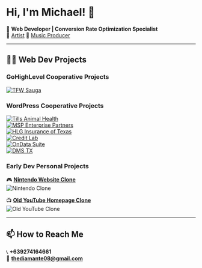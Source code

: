 # Hi, I'm Michael! 👋  
🚀 **Web Developer | Conversion Rate Optimization Specialist**  
🎨 [Artist](https://www.instagram.com/mdf8.art/) 🎵 [Music Producer](https://youtu.be/k-70hKmZbRk/)  

---

## 👨‍💻 Web Dev Projects  

### **GoHighLevel Cooperative Projects**  
[![TFW Sauga](https://imagizer.imageshack.com/img923/3035/svbtqs.png)](https://contact.tfwsauga.com/tfw-form)

### **WordPress Cooperative Projects**  
[![Tills Animal Health](https://imagizer.imageshack.com/img923/3035/svbtqs.png)](https://tillsanimalhealth.com/)  
[![MSP Enterprise Partners](https://imagizer.imageshack.com/img923/7493/vC0uNq.png)](https://mspenterprisepartners.com/)  
[![HLG Insurance of Texas](https://imagizer.imageshack.com/img922/233/5bjJHc.png)](https://hlginsuranceoftexas.com/)  
[![Credit Lab](https://imagizer.imageshack.com/img924/5548/aRCESq.png)](https://creditlab.com/)  
[![OnData Suite](https://imagizer.imageshack.com/img922/25/aj16JS.png)](https://ondatasuite.com/)  
[![DMS TX](https://imagizer.imageshack.com/img924/529/DUyQep.png)](https://www.dms-tx.com/)  

### **Early Dev Personal Projects**  
🎮 **[Nintendo Website Clone](https://thediamante.github.io/Nintendo-Clone/)**  
![Nintendo Clone](https://imagizer.imageshack.com/img924/5070/TjNdMY.png)  

📺 **[Old YouTube Homepage Clone](https://github.com/thediamante/old-youtube-homepage-clone)**  
![Old YouTube Clone](https://imagizer.imageshack.com/img924/2972/ghrFQu.png)  

---

## 📫 How to Reach Me  
📞 **+639274164661**  
📧 **thediamante08@gmail.com**  
